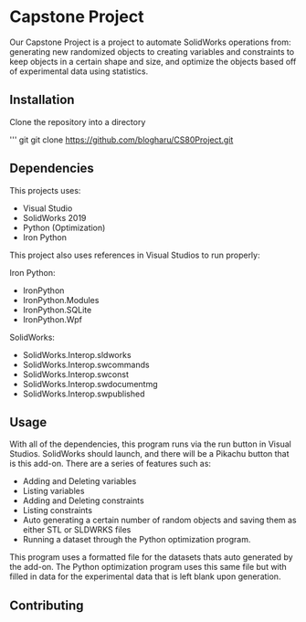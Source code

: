 # Capstone Project

Our Capstone Project is a project to automate SolidWorks operations from: generating new randomized objects to creating variables and constraints to keep objects in a certain shape and size, and optimize the objects based off of experimental data using statistics.

## Installation

Clone the repository into a directory

''' git
git clone https://github.com/blogharu/CS80Project.git

## Dependencies

This projects uses:

- Visual Studio
- SolidWorks 2019
- Python (Optimization)
- Iron Python

This project also uses references in Visual Studios to run properly:

Iron Python: 

- IronPython
- IronPython.Modules
- IronPython.SQLite
- IronPython.Wpf

SolidWorks:

- SolidWorks.Interop.sldworks
- SolidWorks.Interop.swcommands
- SolidWorks.Interop.swconst
- SolidWorks.Interop.swdocumentmg
- SolidWorks.Interop.swpublished

## Usage

With all of the dependencies, this program runs via the run button in Visual Studios. SolidWorks should launch, and there will be a Pikachu button that is this add-on. There are a series of features such as:

- Adding and Deleting variables
- Listing variables
- Adding and Deleting constraints
- Listing constraints
- Auto generating a certain number of random objects and saving them as either STL or SLDWRKS files
- Running a dataset through the Python optimization program.

This program uses a formatted file for the datasets thats auto generated by the add-on. The Python optimization program uses this same file but with filled in data for the experimental data that is left blank upon generation.

## Contributing

